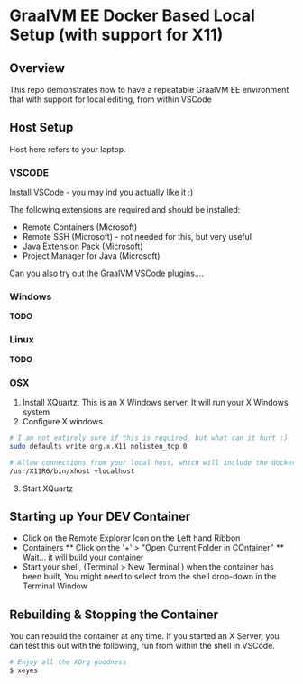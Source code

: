 # GraalVM EE Docker Based Local Setup (with support for X11)

## Overview
This repo demonstrates how to have a repeatable GraalVM EE environment that
with support for local editing, from within VSCode

## Host Setup
Host here refers to your laptop.

### VSCODE
Install VSCode - you may ind you actually like it :)

The following extensions are required and should be installed:

* Remote Containers (Microsoft)
* Remote SSH (Microsoft) - not needed for this, but very useful
* Java Extension Pack (Microsoft)
* Project Manager for Java (Microsoft)

Can you also try out the GraalVM VSCode plugins....

### Windows
**TODO**

### Linux
**TODO**

### OSX
1. Install XQuartz. This is an X Windows server. It will run your X Windows system
2. Configure X windows

```sh
# I am not entirely sure if this is required, but what can it hurt :)
sudo defaults write org.x.X11 nolisten_tcp 0

# Allow connections from your local host, which will include the docker container
/usr/X11R6/bin/xhost +localhost
```
3. Start XQuartz

## Starting up Your DEV Container
* Click on the Remote Explorer Icon on the Left hand Ribbon
* Containers
** Click on the '+' > "Open Current Folder in COntainer"
** Wait... it will build your container
* Start your shell, (Terminal > New Terminal ) when the container has been built, You might need to select from the shell drop-down in the Terminal Window

## Rebuilding & Stopping the Container
You can rebuild the container at any time. If you started an X Server, you can test
this out with the following, run from within the shell in VSCode.

```sh
# Enjoy all the XOrg goodness
$ xeyes
```